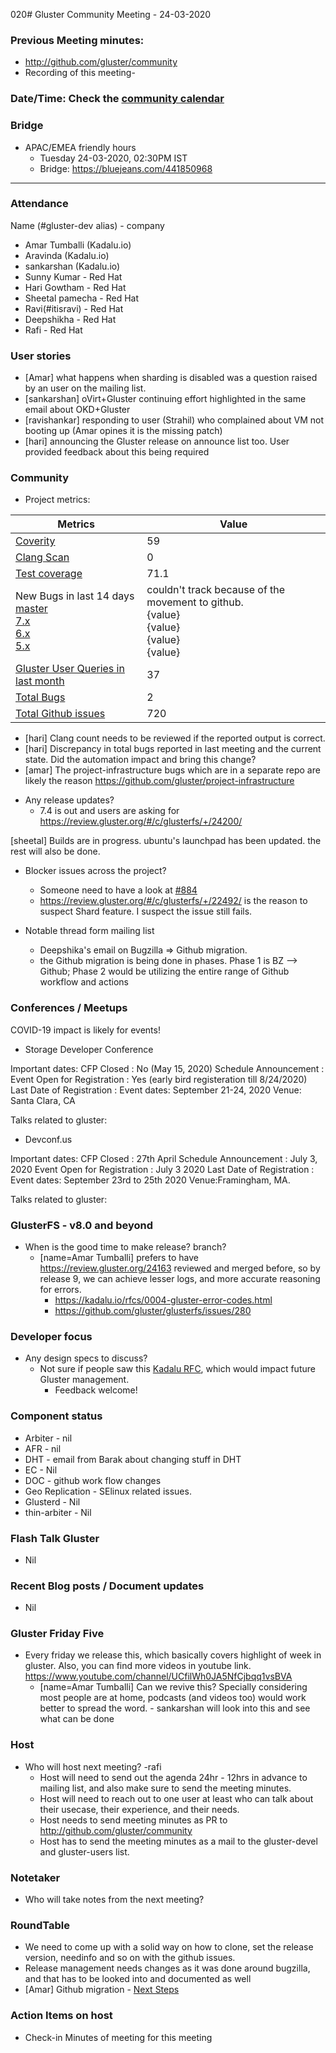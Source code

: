 020# Gluster Community Meeting -  24-03-2020


### Previous Meeting minutes:

- http://github.com/gluster/community
- Recording of this meeting-

### Date/Time: Check the [community calendar](https://calendar.google.com/calendar/b/1?cid=dmViajVibDBrbnNiOWQwY205ZWg5cGJsaTRAZ3JvdXAuY2FsZW5kYXIuZ29vZ2xlLmNvbQ)

### Bridge
* APAC/EMEA friendly hours
  - Tuesday 24-03-2020, 02:30PM IST
  - Bridge: https://bluejeans.com/441850968


-------

### Attendance
Name (#gluster-dev alias) - company
* Amar Tumballi (Kadalu.io)
* Aravinda (Kadalu.io)
* sankarshan (Kadalu.io)
* Sunny Kumar - Red Hat
* Hari Gowtham - Red Hat
* Sheetal pamecha - Red Hat
* Ravi(#itisravi) - Red Hat
* Deepshikha - Red Hat
* Rafi - Red Hat
### User stories
* [Amar] what happens when sharding is disabled was a question raised by an user on the mailing list.
* [sankarshan] oVirt+Gluster continuing effort highlighted in the same email about OKD+Gluster
* [ravishankar] responding to user (Strahil) who complained about VM not booting up (Amar opines it is the missing patch)
* [hari] announcing the Gluster release on announce list too. User provided feedback about this being required

### Community

* Project metrics:

|    Metrics                |   Value  |
| ------------------------- | -------- |
|[Coverity](https://scan.coverity.com/projects/gluster-glusterfs)  | 59 |
|[Clang Scan](https://build.gluster.org/job/clang-scan/lastBuild/) |   0  |
|[Test coverage](https://build.gluster.org/job/line-coverage/lastCompletedBuild/Line_20Coverage_20Report/)|  71.1   |
|New Bugs in last 14 days<br>[master](https://bugzilla.redhat.com/buglist.cgi?bug_status=NEW&bug_status=ASSIGNED&bug_status=POST&f1=creation_ts&o1=greaterthan&product=GlusterFS&query_format=advanced&v1=-14d&version=mainline)<br>[7.x](https://bugzilla.redhat.com/buglist.cgi?bug_status=NEW&bug_status=ASSIGNED&bug_status=POST&f1=creation_ts&list_id=10353290&o1=greaterthan&product=GlusterFS&query_format=advanced&v1=-14d&version=7)<br>[ 6.x](https://bugzilla.redhat.com/buglist.cgi?bug_status=NEW&bug_status=ASSIGNED&bug_status=POST&f1=creation_ts&o1=greaterthan&product=GlusterFS&query_format=advanced&v1=-14d&version=6)<br>[ 5.x](https://bugzilla.redhat.com/buglist.cgi?bug_status=NEW&bug_status=ASSIGNED&bug_status=POST&f1=creation_ts&o1=greaterthan&product=GlusterFS&query_format=advanced&v1=-14d&version=5)                | couldn't track because of the movement to github.  <br> {value} <br> {value} <br> {value} <br>  {value}  |
|[Gluster User Queries in last month](https://lists.gluster.org/pipermail/gluster-users/2020-March/thread.html)        |     37     |
|[Total Bugs](https://bugzilla.redhat.com/report.cgi?x_axis_field=bug_status&y_axis_field=component&z_axis_field=&no_redirect=1&query_format=report-table&short_desc_type=allwordssubstr&short_desc=&bug_status=__open__&longdesc_type=allwordssubstr&longdesc=&bug_file_loc_type=allwordssubstr&bug_file_loc=&status_whiteboard_type=allwordssubstr&status_whiteboard=&keywords_type=allwords&keywords=&deadlinefrom=&deadlineto=&bug_id=&bug_id_type=anyexact&votes=&votes_type=greaterthaneq&emailtype1=substring&email1=&emailtype2=substring&email2=&emailtype3=substring&email3=&chfieldvalue=&chfieldfrom=&chfieldto=Now&j_top=AND&f1=noop&o1=noop&v1=&format=table&action=wrap&product=GlusterFS)       |    2   |
|[Total Github issues](https://github.com/gluster/glusterfs/issues)       |    720   |

 - [hari] Clang count needs to be reviewed if the reported output is correct.
 - [hari] Discrepancy in total bugs reported in last meeting and the current state. Did the automation impact and bring this change?
 - [amar] The project-infrastructure bugs which are in a separate repo are likely the reason https://github.com/gluster/project-infrastructure


* Any release updates?
  * 7.4 is out and users are asking for https://review.gluster.org/#/c/glusterfs/+/24200/

[sheetal] Builds are in progress. ubuntu's launchpad has been updated. the rest will also be done.

* Blocker issues across the project?
  - Someone need to have a look at [#884](https://github.com/gluster/glusterfs/issues/884)
  - https://review.gluster.org/#/c/glusterfs/+/22492/ is the reason to suspect Shard feature. I suspect the issue still fails.

* Notable thread form mailing list
  - Deepshika's email on Bugzilla => Github migration.
  - the Github migration is being done in phases. Phase 1 is BZ --> Github; Phase 2 would be utilizing the entire range of Github workflow and actions


### Conferences / Meetups

COVID-19 impact is likely for events!

* Storage Developer Conference

Important dates:
CFP Closed : No (May 15, 2020)
Schedule Announcement :
Event Open for Registration : Yes (early bird registeration till 8/24/2020)
Last Date of Registration :
Event dates: September 21-24, 2020
Venue: Santa Clara, CA

Talks related to gluster:

* Devconf.us

Important dates:
CFP Closed : 27th April
Schedule Announcement : July 3, 2020
Event Open for Registration : July 3 2020
Last Date of Registration :
Event dates: September 23rd to 25th 2020
Venue:Framingham, MA.

Talks related to gluster:



### GlusterFS - v8.0 and beyond
* When is the good time to make release? branch?
  - [name=Amar Tumballi] prefers to have https://review.gluster.org/24163 reviewed and merged before, so by release 9, we can achieve lesser logs, and more accurate reasoning for errors.
    - https://kadalu.io/rfcs/0004-gluster-error-codes.html
    - https://github.com/gluster/glusterfs/issues/280



### Developer focus

* Any design specs to discuss?
  - Not sure if people saw this [Kadalu RFC](https://kadalu.io/rfcs/0005-external-control-plane-gluster.html), which would impact future Gluster management.
    - Feedback welcome!



### Component status
* Arbiter - nil
* AFR - nil
* DHT - email from Barak about changing stuff in DHT
* EC - Nil
* DOC - github work flow changes
* Geo Replication - SElinux related issues.
* Glusterd - Nil
* thin-arbiter - Nil


### Flash Talk Gluster
* Nil

### Recent Blog posts / Document updates
* Nil


### Gluster Friday Five
* Every friday we release this, which basically covers highlight of week in gluster. Also, you can find more videos in youtube link.
  https://www.youtube.com/channel/UCfilWh0JA5NfCjbqq1vsBVA
  - [name=Amar Tumballi] Can we revive this? Specially considering most people are at home, podcasts (and videos too) would work better to spread the word. - sankarshan will look into this and see what can be done

### Host

* Who will host next meeting? -rafi
  - Host will need to send out the agenda 24hr - 12hrs in advance to mailing list, and also make sure to send the meeting minutes.
  - Host will need to reach out to one user at least who can talk about their usecase, their experience, and their needs.
  - Host needs to send meeting minutes as PR to http://github.com/gluster/community
  - Host has to send the meeting minutes as a mail to the gluster-devel and gluster-users list.


### Notetaker

* Who will take notes from the next meeting?


### RoundTable
* We need to come up with a solid way on how to clone, set the release version, needinfo and so on with the github issues.
* Release management needs changes as it was done around bugzilla, and that has to be looked into and documented as well
* [Amar] Github migration - [Next Steps](https://docs.google.com/document/d/1SOPr56naVXXtkOmRu48xqKsefxM435UuN1Zoja2UhFE/edit?usp=sharing)


### Action Items on host
* Check-in Minutes of meeting for this meeting


